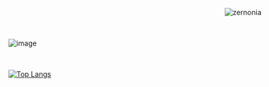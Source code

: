 <p align="right"> <img src="https://komarev.com/ghpvc/?username=ripwords&label=Profile%20views&color=0e75b6&style=flat" alt="zernonia" /> </p>
<br />

![image](https://user-images.githubusercontent.com/58784686/150777475-af8ac651-26a4-4d8a-b5b6-f8a81dc1181b.png)

<br />

[![Top Langs](https://github-readme-stats.vercel.app/api/top-langs/?username=ripwords&layout=compact&langs_count=7&hide=html&bg_color=0D1117&text_color=c9d1d9&icon_color=ff3860&title_color=558ed9&hide_border=true)](https://github.com/ripwords/github-readme-stats)

